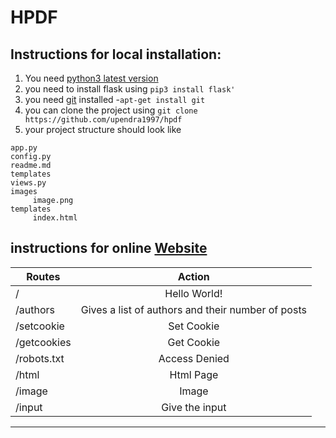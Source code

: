 # HPDF
## Instructions for local installation:
1. You need [python3 latest version](https://www.python.org/downloads/)
2. you need to install flask using `pip3 install flask'`
3. you need [git](https://git-scm.com/downloads) installed -`apt-get install git`
4. you can clone the project using `git clone https://github.com/upendra1997/hpdf`
6. your project structure should look like
```
app.py
config.py  
readme.md  
templates  
views.py
images
     image.png
templates
     index.html
```

## instructions for online [Website](https://app.diagnostician94.hasura-app.io)

| Routes        | Action                |
| ------------- |:---------------------:|
| /             | Hello World!          |
| /authors      | Gives a list of authors and their number of posts |
| /setcookie    | Set Cookie |
| /getcookies   | Get Cookie |
| /robots.txt   | Access Denied|
| /html         | Html Page|
| /image        | Image |
| /input        | Give the input|

---

